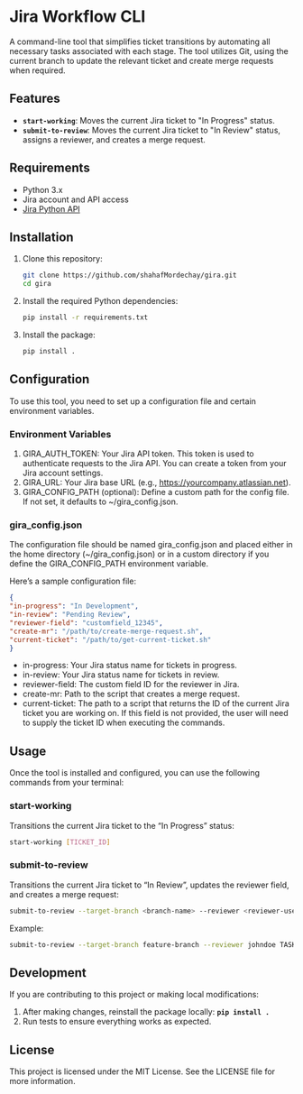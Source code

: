# Jira Workflow CLI

A command-line tool that simplifies ticket transitions by automating all necessary tasks associated with each stage.
The tool utilizes Git, using the current branch to update the relevant ticket and create merge requests when required.

## Features

- **`start-working`**: Moves the current Jira ticket to "In Progress" status.
- **`submit-to-review`**: Moves the current Jira ticket to "In Review" status, assigns a reviewer, and creates a merge request.

## Requirements

- Python 3.x
- Jira account and API access
- [Jira Python API](https://pypi.org/project/jira/)

## Installation

1. Clone this repository:

   ```bash
   git clone https://github.com/shahafMordechay/gira.git
   cd gira
2. Install the required Python dependencies:

   ```bash
   pip install -r requirements.txt
3. Install the package:

   ```bash
   pip install .
## Configuration

To use this tool, you need to set up a configuration file and certain environment variables.

### Environment Variables

1.	GIRA_AUTH_TOKEN: Your Jira API token. This token is used to authenticate requests to the Jira API. You can create a token from your Jira account settings.
2.	GIRA_URL: Your Jira base URL (e.g., https://yourcompany.atlassian.net).
3.	GIRA_CONFIG_PATH (optional): Define a custom path for the config file. If not set, it defaults to ~/gira_config.json.

### gira_config.json

The configuration file should be named gira_config.json and placed either in the home directory (~/gira_config.json) or in a custom directory if you define the GIRA_CONFIG_PATH environment variable.

Here’s a sample configuration file:
   ```json
   {
   "in-progress": "In Development",
   "in-review": "Pending Review",
   "reviewer-field": "customfield_12345",
   "create-mr": "/path/to/create-merge-request.sh",
   "current-ticket": "/path/to/get-current-ticket.sh"
   }
   ```

*	in-progress: Your Jira status name for tickets in progress.
* in-review: Your Jira status name for tickets in review.
*	reviewer-field: The custom field ID for the reviewer in Jira.
*	create-mr: Path to the script that creates a merge request.
*	current-ticket: The path to a script that returns the ID of the current Jira ticket you are working on.
	                If this field is not provided, the user will need to supply the ticket ID when executing the commands.                  

## Usage

Once the tool is installed and configured, you can use the following commands from your terminal:

### start-working

Transitions the current Jira ticket to the “In Progress” status:
  ```bash
  start-working [TICKET_ID]
  ```

### submit-to-review

Transitions the current Jira ticket to “In Review”, updates the reviewer field, and creates a merge request:
  ```bash
  submit-to-review --target-branch <branch-name> --reviewer <reviewer-username>  [TICKET_ID]
  ```
Example:
  ```bash
  submit-to-review --target-branch feature-branch --reviewer johndoe TASK-1234
  ```

## Development

If you are contributing to this project or making local modifications:
  1.	After making changes, reinstall the package locally: **`pip install .`**
  2.	Run tests to ensure everything works as expected.

## License

This project is licensed under the MIT License. See the LICENSE file for more information.
